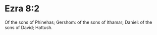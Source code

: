 # Ezra 8:2

Of the sons of Phinehas; Gershom: of the sons of Ithamar; Daniel: of the sons of David; Hattush.